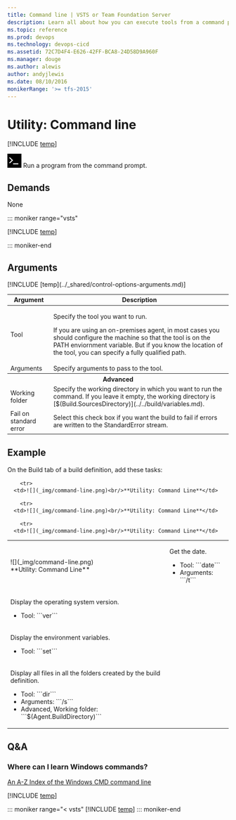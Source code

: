 ```yaml
---
title: Command line | VSTS or Team Foundation Server
description: Learn all about how you can execute tools from a command prompt when building code in VSTS and Team Foundation Server (TFS).
ms.topic: reference
ms.prod: devops
ms.technology: devops-cicd
ms.assetid: 72C7D4F4-E626-42FF-BCA8-24D58D9A960F
ms.manager: douge
ms.author: alewis
author: andyjlewis
ms.date: 08/10/2016
monikerRange: '>= tfs-2015'
---
```



# Utility: Command line

[!INCLUDE [temp](../../_shared/version-tfs-2015-rtm.md)]

[//]: # (What happens on cross-platform agent?)

![](_img/command-line.png) Run a program from the command prompt.

## Demands

None

::: moniker range="vsts"

[!INCLUDE [temp](../_shared/yaml/CmdLineV2.2.md)]

::: moniker-end

## Arguments

<table>
<thead>
<tr>
<th>Argument</th>
<th>Description</th>
</tr>
</thead>
<tr>
<td>Tool</td>
<td><p>Specify the tool you want to run.</p>
<p>If you are using an on-premises agent, in most cases you should configure the machine so that the tool is on the PATH enviornment variable. But if you know the location of the tool, you can specify a fully qualified path.</p>

<!-- We have this in tooltip help: "Note: You can use **$(agent.builddirectory)**\\\\... if you want the path relative to repo." What's the use case for this. Trying to run something in another repo? -->

</td>
</tr>
<tr>
<td>Arguments</td>
<td>Specify arguments to pass to the tool.</td>
</tr>
<tr>
<th style="text-align: center" colspan="2">Advanced</th>
</tr>
<tr>
<td>Working folder</td>
<td>Specify the working directory in which you want to run the command. If you leave it empty, the working directory is [$(Build.SourcesDirectory)](../../build/variables.md).</td>
</tr>
<tr>
<td>Fail on standard error</td>
<td>Select this check box if you want the build to fail if errors are written to the StandardError stream.</td>
</tr>
[!INCLUDE [temp](../_shared/control-options-arguments.md)]
</table>

## Example

On the Build tab of a build definition, add these tasks:

<table>
   <tr>
      <td>![](_img/command-line.png)<br/>**Utility: Command Line**
      </td>
<td>
<p>Get the date.</p>
<ul>
<li>Tool: ```date```</li>
 <li>Arguments: ```/t```</li>
</ul>
      </td>
</tr>
   
        <tr>
      <td>![](_img/command-line.png)<br/>**Utility: Command Line**</td>
      
<td>
<p>Display the operating system version.</p>
<ul>
<li>Tool: ```ver```</li>
 </ul>
</td>
        </tr>

   
        <tr>
      <td>![](_img/command-line.png)<br/>**Utility: Command Line**</td>
      
<td>
<p>Display the environment variables.</p>
<ul>
<li>Tool: ```set```</li>
</ul>
</td>
        </tr>

   
        <tr>
      <td>![](_img/command-line.png)<br/>**Utility: Command Line**</td>
      
<td>
<p>Display all files in all the folders created by the build definition.</p>
<ul>
<li>Tool: ```dir```</li>
 <li>Arguments: ```/s```</li>
<li>Advanced, Working folder: ```$(Agent.BuildDirectory)```</li>
</ul>
</td>
        </tr>

</table>

## Q&A

<!-- BEGINSECTION class="md-qanda" -->

### Where can I learn Windows commands?

[An A-Z Index of the Windows CMD  command line](http://ss64.com/nt/)


[!INCLUDE [temp](../../_shared/qa-agents.md)]

::: moniker range="< vsts"
[!INCLUDE [temp](../../_shared/qa-versions.md)]
::: moniker-end

<!-- ENDSECTION -->
